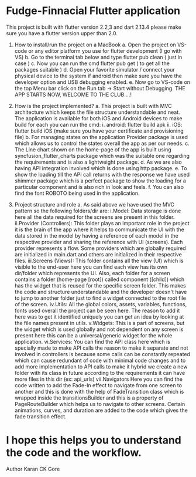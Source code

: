 # Fudge-Finnacial Flutter application


This project is built with flutter version 2.2,3 and dart 2.13.4 please make sure you have a flutter version upper than 2.0.

1. How to install/run the project on a MacBook
    a. Open the project on VS-code or any editor platform you use for flutter development (I go with VS)
    b. Go to the terminal tab below and type flutter pub clean ( just in case )
    c. Now you can run the cmd flutter pub get ( to get all the packages suitable )
    d. Open your favorite simulator / connect your physical device to the system if android then make sure you have the developer option and USB debugging enabled.
    e. Now go to VS-code on the top Menu bar click on the Run tab -> Start without Debugging.
    THE APP STARTS NOW, WELCOME TO THE CLUB....!


2. How is the project implemented?
    a. This project is built with MVC architecture which keeps the file structure understandable and neat. The application is available for both iOS and Android devices to make build for each you can run the cmd:
        i. android: flutter build apk
        ii. iOS: flutter build iOS (make sure you have your certificate and provisioning file)
    b. For managing states on the application Provider package is used which allows us to control the states overall the app as per our needs.
    c. The Line chart shown on the home-page of the app is built using syncfusion_flutter_charts package which was the suitable one regarding the requirements and is also a lightweight package.
    d. As we are also having API integration involved which is done using http package.
    e. To show the loading till the API call returns with the response we have used shimmer package which is a perfect package to show the loading for a particular component and is also rich in look and feels.
    f. You can also find the font ROBOTO being used in the application.


3. Project structure and role
    a. As said above we have used the MVC pattern so the following folders/dir are:
        i.Model:
            Data storage is done here all the data required for the screens are present in this folder.
        ii.Provider (Controllers):
            This folder plays an important role in the project it is the brain of the app where it helps to communicate the UI with the data stored in the model by having a reference of each model in the respective provider and sharing the reference with UI (screens). Each provider represents a flow. Some providers which are globally required are initialized in main.dart and others are initialized in their respective files.
        iii.Screens (Views):
            This folder contains all the view (UI) which is visible to the end-user here you can find each view has its own dir/folder which represents the UI. Also, each folder for a screen contains a folder (home-page [root]) called component ([child]) which has the widget that is reused for the specific screen folder. This makes the code and structure understandable and the developer doesn't have to jump to another folder just to find a widget connected to the root file of the screen.
        iv.Utils:
            All the global colors, assets, variables, functions, fonts used overall the project can be seen here. The reason to add it here was to get it identified uniquely you can get an idea by looking at the file names present in utils.
        v.Widgets:
            This is a part of screens, but the widget which is used globally and not dependent on any screen is present here this can be a universal/generic widget for the whole application.
        vi.Services:
            You can find the API class here which is specially made to make API calls the reason to make it separate and not involved in controllers is because some calls can be constantly repeated which can cause redundant of code with minimal code changes and to add more implementation to API calls to make it hybrid we create a new folder with its class in future according to the requirements it can have more files in this dir (ex: api_urls)
        vii.Navigators
            Here you can find the code written to add the Fade-In effect to navigate from one screen to another and this is done with the help of FadeTransition class which is wrapped inside the transitionsBuilder and this is a property of PageRouteBuilder which helps us to navigate to other screens. Certain animations, curves, and duration are added to the code which gives the fade transition effect.

# I hope this helps you to understand the code and the workflow.

Author
Karan CK Gore

    

 
